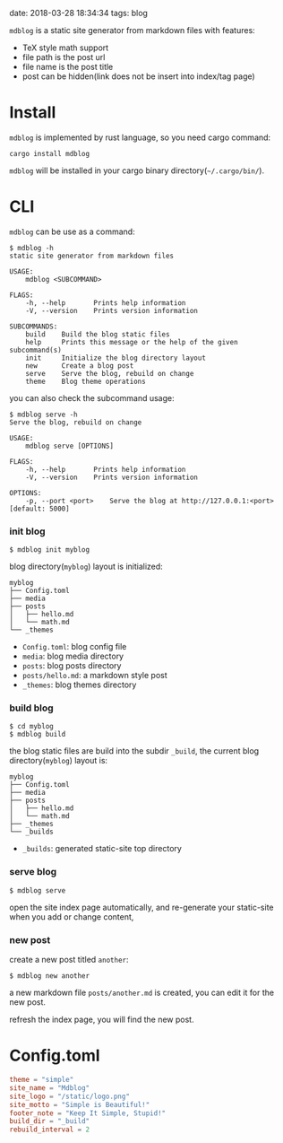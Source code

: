 date: 2018-03-28 18:34:34
tags: blog

`mdblog` is a static site generator from markdown files with features:

* TeX style math support
* file path is the post url
* file name is the post title
* post can be hidden(link does not be insert into index/tag page)


# Install

`mdblog` is implemented by rust language, so you need cargo command:

```
cargo install mdblog
```

`mdblog` will be installed in your cargo binary directory(`~/.cargo/bin/`).


# CLI

`mdblog` can be use as a command:

```
$ mdblog -h
static site generator from markdown files

USAGE:
    mdblog <SUBCOMMAND>

FLAGS:
    -h, --help       Prints help information
    -V, --version    Prints version information

SUBCOMMANDS:
    build    Build the blog static files
    help     Prints this message or the help of the given subcommand(s)
    init     Initialize the blog directory layout
    new      Create a blog post
    serve    Serve the blog, rebuild on change
    theme    Blog theme operations
```

you can also check the subcommand usage:

```
$ mdblog serve -h
Serve the blog, rebuild on change

USAGE:
    mdblog serve [OPTIONS]

FLAGS:
    -h, --help       Prints help information
    -V, --version    Prints version information

OPTIONS:
    -p, --port <port>    Serve the blog at http://127.0.0.1:<port> [default: 5000]
```


### init blog

```
$ mdblog init myblog
```

blog directory(`myblog`) layout is initialized:

```
myblog
├── Config.toml
├── media
├── posts
│   ├── hello.md
│   └── math.md
└── _themes
```

* `Config.toml`: blog config file
* `media`: blog media directory
* `posts`: blog posts directory
* `posts/hello.md`: a markdown style post
* `_themes`: blog themes directory

### build blog

```
$ cd myblog
$ mdblog build
```

the blog static files are build into the subdir `_build`, the current blog directory(`myblog`) layout is:

```
myblog
├── Config.toml
├── media
├── posts
│   ├── hello.md
│   └── math.md
├── _themes
└── _builds
```

* `_builds`: generated static-site top directory

### serve blog

```
$ mdblog serve
```

open the site index page automatically,
and re-generate your static-site when you add or change content,

### new post

create a new post titled `another`:

```
$ mdblog new another
```

a new markdown file `posts/another.md` is created,
you can edit it for the new post.

refresh the index page, you will find the new post.


# Config.toml

```toml
theme = "simple"
site_name = "Mdblog"
site_logo = "/static/logo.png"
site_motto = "Simple is Beautiful!"
footer_note = "Keep It Simple, Stupid!"
build_dir = "_build"
rebuild_interval = 2
```

